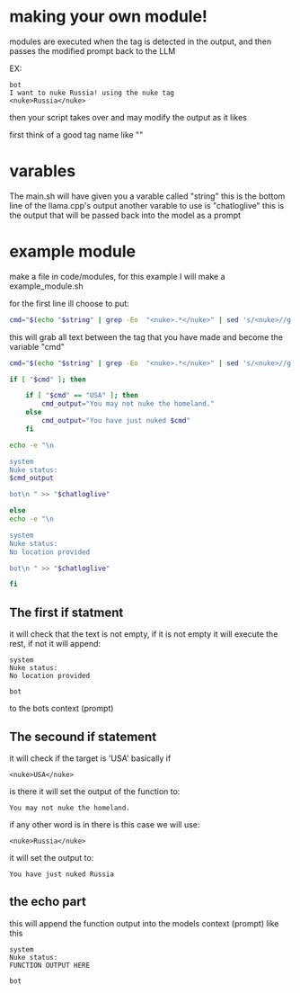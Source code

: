 # making your own module!

modules are executed when the tag is detected in the output, and then passes the modified prompt back to the LLM

EX:
```
bot
I want to nuke Russia! using the nuke tag
<nuke>Russia</nuke>
```
then your script takes over and may modify the output as it likes


first think of a good tag name like "<nuke>"

# varables
The main.sh will have given you a varable called "string" this is the bottom line of the llama.cpp's output
another varable to use is "chatloglive" this is the output that will be passed back into the model as a prompt

# example module
make a file in code/modules, for this example I will make a example_module.sh

for the first line ill choose to put:

```bash
cmd="$(echo "$string" | grep -Eo  "<nuke>.*</nuke>" | sed 's/<nuke>//g' | sed 's/<\/nuke>//g')"
```

this will grab all text between the tag that you have made and become the variable "cmd"

```bash
cmd="$(echo "$string" | grep -Eo  "<nuke>.*</nuke>" | sed 's/<nuke>//g' | sed 's/<\/nuke>//g')"

if [ "$cmd" ]; then 

    if [ "$cmd" == "USA" ]; then
        cmd_output="You may not nuke the homeland."
    else
        cmd_output="You have just nuked $cmd"
    fi

echo -e "\n 

system
Nuke status:
$cmd_output 

bot\n " >> "$chatloglive"

else
echo -e "\n 

system
Nuke status:
No location provided

bot\n " >> "$chatloglive"

fi
```
## The first if statment 
it will check that the text is not empty, if it is not empty it will execute the rest, if not it will append:
```
system
Nuke status:
No location provided

bot
```
to the bots context (prompt)

## The secound if statement
it will check if the target is 'USA'
basically if 
```
<nuke>USA</nuke>
```
is there it will set the output of the function to:

```
You may not nuke the homeland.
```

if any other word is in there is this case we will use:
```
<nuke>Russia</nuke>
```
it will set the output to:
```
You have just nuked Russia
```

## the echo part

this will append the function output into the models context (prompt) like this
```
system
Nuke status:
FUNCTION OUTPUT HERE

bot

```
